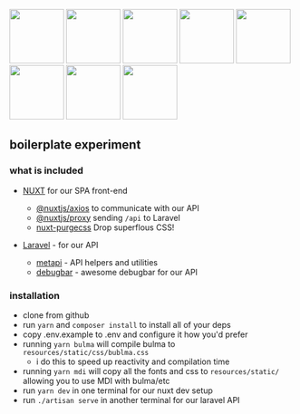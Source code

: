 
<a href="https://laravel.com"><img src="https://onecentlin.gallerycdn.vsassets.io/extensions/onecentlin/laravel-extension-pack/0.4.0/1534522609664/Microsoft.VisualStudio.Services.Icons.Default"  width="96" height="96"/></a>
<a href="https://nuxtjs.org/"><img src="https://pbs.twimg.com/profile_images/805469971664998400/UAIojlzx_400x400.jpg"  width="96" height="96"/></a>
<a href="https://bulma.io/"><img src="https://api.compargram.com/media/__sized__/images/2018/7/25/0bd7624cc7a94463be73f4bac71cc840-crop-c0-5__0-5-400x400.png" width="96" height="96" /></a>
<a href="https://github.com/acidjazz/metapi"><img src="https://github.com/acidjazz/metapi/raw/master/logo.png" width="96" height="96" /></a>
<a href="https://materialdesignicons.com"><img src="https://lh3.googleusercontent.com/kellzw4-4Q258D_HdHvcclbu2HEheO1TxauO4lmI5T6tCDnk8pvUfh0W0WpvKiB54g=s96-rw" width="96" height="96" /></a>
<a href="https://stylus-lang.com"><img src="https://avatars0.githubusercontent.com/u/10009463?s=400&v=4" width="96" height="96" /></a>
<a href="https://github.com/FullHuman/purgecss"><img src="https://github.com/FullHuman/purgecss/raw/master/.assets/logo.png" width="96" height="96" /></a>
<a href="https://tailwindcss.com"><img src="https://pbs.twimg.com/profile_images/895274026783866881/E1G1nNb0_400x400.jpg" width="96" height="96" /></a>

## boilerplate experiment 

### what is included

* [NUXT](https://nuxtjs.org) for our SPA front-end
  * [@nuxtjs/axios](https://github.com/nuxt-community/axios-module) to communicate with our API
  * [@nuxtjs/proxy](https://github.com/nuxt-community/proxy-module) sending `/api` to Laravel
  * [nuxt-purgecss](https://github.com/Developmint/nuxt-purgecss) Drop superflous CSS!

* [Laravel](https://laravel.com) - for our API
  * [metapi](https://github.com/acidjazz/metapi) - API helpers and utilities
  * [debugbar](https://github.com/barryvdh/laravel-debugbar) - awesome debugbar for our API


### installation

* clone from github
* run `yarn` and `composer install` to install all of your deps
* copy .env.example to .env and configure it how you'd prefer
* running `yarn bulma` will compile bulma to `resources/static/css/bublma.css`
  * i do this to speed up reactivity and compilation time
* running `yarn mdi` will copy all the fonts and css to `resources/static/` allowing you to use MDI with bulma/etc
* run `yarn dev` in one terminal for our nuxt dev setup
* run `./artisan serve` in another terminal for our laravel API
